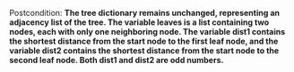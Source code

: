 Postcondition: **The tree dictionary remains unchanged, representing an adjacency list of the tree. The variable leaves is a list containing two nodes, each with only one neighboring node. The variable dist1 contains the shortest distance from the start node to the first leaf node, and the variable dist2 contains the shortest distance from the start node to the second leaf node. Both dist1 and dist2 are odd numbers.**